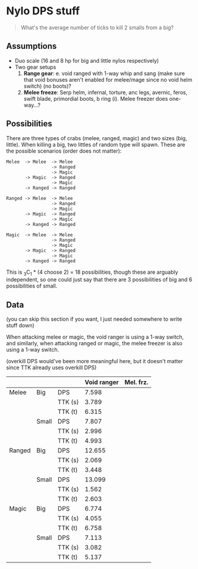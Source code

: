 # Nylo DPS stuff

> What's the average number of ticks to kill 2 smalls from a big?

## Assumptions

- Duo scale (16 and 8 hp for big and little nylos respectively)
- Two gear setups
  1. **Range gear**: e. void ranged with 1-way whip and sang (make sure that
     void bonuses aren't enabled for melee/mage since no void helm switch) (no
     boots)?
  2. **Melee freeze**: Serp helm, infernal, torture, anc legs, avernic, feros,
     swift blade, primordial boots, b ring (i). Melee freezer does one-way...?
     
     
## Possibilities

There are three types of crabs (melee, ranged, magic) and two sizes (big,
little). When killing a big, two littles of random type will spawn. These are
the possible scenarios (order does not matter):

```
Melee  -> Melee  -> Melee
                 -> Ranged
                 -> Magic
       -> Magic  -> Ranged
                 -> Magic
       -> Ranged -> Ranged
       
Ranged -> Melee  -> Melee
                 -> Ranged
                 -> Magic
       -> Magic  -> Ranged
                 -> Magic
       -> Ranged -> Ranged
       
Magic  -> Melee  -> Melee
                 -> Ranged
                 -> Magic
       -> Magic  -> Ranged
                 -> Magic
       -> Ranged -> Ranged
```

This is <sub>3</sub>C<sub>1</sub> * (4 choose 2) = 18 possibilities, though
these are arguably independent, so one could just say that there are 3
possibilities of big and 6 possibilities of small.

## Data

(you can skip this section if you want, I just needed somewhere to write stuff
down)

When attacking melee or magic, the void ranger is using a 1-way switch, and
similarly, when attacking ranged or magic, the melee freezer is also using a
1-way switch.

(overkill DPS would've been more meaningful here, but it doesn't matter since
TTK already uses overkill DPS)

|        |       |         | Void ranger | Mel. frz. |
|--------|-------|---------|-------------|-----------|
| Melee  | Big   | DPS     | 7.598       |           |
|        |       | TTK (s) | 3.789       |           |
|        |       | TTK (t) | 6.315       |           |
|        | Small | DPS     | 7.807       |           |
|        |       | TTK (s) | 2.996       |           |
|        |       | TTK (t) | 4.993       |           |
| Ranged | Big   | DPS     | 12.655      |           |
|        |       | TTK (s) | 2.069       |           |
|        |       | TTK (t) | 3.448       |           |
|        | Small | DPS     | 13.099      |           |
|        |       | TTK (s) | 1.562       |           |
|        |       | TTK (t) | 2.603       |           |
| Magic  | Big   | DPS     | 6.774       |           |
|        |       | TTK (s) | 4.055       |           |
|        |       | TTK (t) | 6.758       |           |
|        | Small | DPS     | 7.113       |           |
|        |       | TTK (s) | 3.082       |           |
|        |       | TTK (t) | 5.137       |           |

